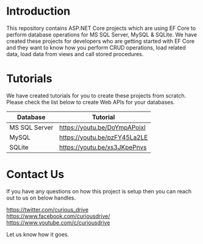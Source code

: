# Introduction
This repository contains ASP.NET Core projects which are using EF Core to perform database operations for MS SQL Server, MySQL & SQLite. We have created these projects for developers who are getting started with EF Core and they want to know how you perform CRUD operations, load related data, load data from views and call stored procedures.

# Tutorials
We have created tutorials for you to create these projects from scratch. Please check the list below to create Web APIs for your databases.

| Database | Tutorial |
| ----- | ---- |
| MS SQL Server | https://youtu.be/DoYmpAPoixI |
| MySQL | https://youtu.be/pzFY45La2LE |
| SQLite | https://youtu.be/xs3JKpePnvs |

# Contact Us

If you have any questions on how this project is setup then you can reach out to us on below handles.

https://twitter.com/curious_drive <br />
https://www.facebook.com/curiousdrive/ <br />
https://www.youtube.com/c/curiousdrive <br />

Let us know how it goes. 
